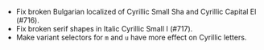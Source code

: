  * Fix broken Bulgarian localized of Cyrillic Small Sha and Cyrillic Capital El (#716).
 * Fix broken serif shapes in Italic Cyrillic Small I (#717).
 * Make variant selectors for `m` and `u` have more effect on Cyrillic letters.
